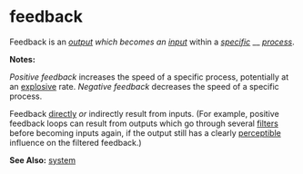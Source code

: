 # feedback

Feedback is an [_output_](https://github.com/gcassel/Modular-Organization-Terminology/blob/master/terms/output.md) _which becomes an_ [_input_](https://github.com/gcassel/Modular-Organization-Terminology/blob/master/terms/input.md) within a [_specific_](https://github.com/gcassel/Modular-Organization-Terminology/blob/master/terms/specific.md) __ [_process_](https://github.com/gcassel/Modular-Organization-Terminology/blob/master/terms/process.md).

**Notes:**

_Positive feedback_ increases the speed of a specific process, potentially at an [explosive](https://github.com/gcassel/Modular-Organization-Terminology/blob/master/terms/explode.md) rate. _Negative feedback_ decreases the speed of a specific process.

Feedback [directly](https://github.com/gcassel/Modular-Organization-Terminology/blob/master/terms/direct.md) _or_ indirectly result from inputs. (For example, positive feedback loops can result from outputs which go through several [filters](https://github.com/gcassel/Modular-Organization-Terminology/blob/master/terms/filter.md) before becoming inputs again, if the output still has a clearly [perceptible](https://github.com/gcassel/Modular-Organization-Terminology/blob/master/terms/perceive.md) influence on the filtered feedback.)

**See Also:** [system](https://github.com/gcassel/Modular-Organization-Terminology/blob/master/terms/system.md)
